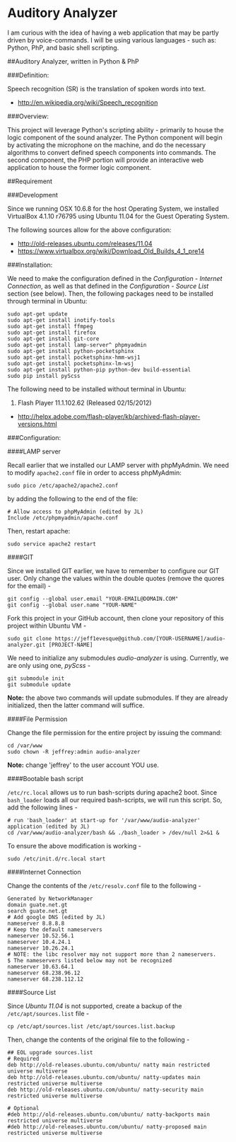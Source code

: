 Auditory Analyzer
=====================

I am curious with the idea of having a web application that may be partly driven by voice-commands.  I will be using various languages - such as: Python, PhP, and basic shell scripting.

##Auditory Analyzer, written in Python & PhP

###Definition:

Speech recognition (SR) is the translation of spoken words into text.

- http://en.wikipedia.org/wiki/Speech_recognition

###Overview:

This project will leverage Python's scripting ability - primarily to house the logic component of the sound analyzer.  The Python component will begin by activating the microphone on the machine, and do the necessary algorithms to convert defined speech components into commands.  The second component, the PHP portion will provide an interactive web application to house the former logic component.

##Requirement

###Development

Since we running OSX 10.6.8 for the host Operating System, we installed VirtualBox 4.1.10 r76795 using Ubuntu 11.04 for the Guest Operating System.

The following sources allow for the above configuration:

- http://old-releases.ubuntu.com/releases/11.04
- https://www.virtualbox.org/wiki/Download_Old_Builds_4_1_pre14

###Installation:

We need to make the configuration defined in the *Configuration - Internet Connection*, as well as that defined in the *Configuration - Source List* section (see below).  Then, the following packages need to be installed through terminal in Ubuntu:

```
sudo apt-get update
sudo apt-get install inotify-tools
sudo apt-get install ffmpeg
sudo apt-get install firefox
sudo apt-get install git-core
sudo apt-get install lamp-server^ phpmyadmin
sudo apt-get install python-pocketsphinx
sudo apt-get install pocketsphinx-hmm-wsj1
sudo apt-get install pocketsphinx-lm-wsj
sudo apt-get install python-pip python-dev build-essential
sudo pip install pyScss
```

The following need to be installed without terminal in Ubuntu:

1. Flash Player 11.1.102.62 (Released 02/15/2012)
  - http://helpx.adobe.com/flash-player/kb/archived-flash-player-versions.html

###Configuration:

####LAMP server

Recall earlier that we installed our LAMP server with phpMyAdmin.  We need to modify `apache2.conf` file in order to access phpMyAdmin:

```
sudo pico /etc/apache2/apache2.conf
```

by adding the following to the end of the file:

```
# Allow access to phpMyAdmin (edited by JL)
Include /etc/phpmyadmin/apache.conf
```

Then, restart apache:

```
sudo service apache2 restart
```

####GIT

Since we installed GIT earlier, we have to remember to configure our GIT user.  Only change the values within the double quotes (remove the quores for the email) -

```
git config --global user.email "YOUR-EMAIL@DOMAIN.COM"
git config --global user.name "YOUR-NAME"
```

Fork this project in your GitHub account, then clone your repository of this project within Ubuntu VM -

```
sudo git clone https://jeff1evesque@github.com/[YOUR-USERNAME]/audio-analyzer.git [PROJECT-NAME]
```

We need to initialize any submodules *audio-analyzer* is using.  Currently, we are only using one, *pyScss* -

```
git submodule init
git submodule update
```

**Note:** the above two commands will update submodules.  If they are already initialized, then the latter command will suffice. 

####File Permission

Change the file permission for the entire project by issuing the command:

```
cd /var/www
sudo chown -R jeffrey:admin audio-analyzer
```

**Note:** change 'jeffrey' to the user account YOU use.

####Bootable bash script

`/etc/rc.local` allows us to run bash-scripts during apache2 boot.  Since `bash_loader` loads all our required bash-scripts, we will run this script.  So, add the following lines -

```
# run 'bash_loader' at start-up for '/var/www/audio-analyzer' application (edited by JL)
cd /var/www/audio-analyzer/bash && ./bash_loader > /dev/null 2>&1 &
```

To ensure the above modification is working -

```
sudo /etc/init.d/rc.local start
```

####Internet Connection

Change the contents of the `/etc/resolv.conf` file to the following -

```
Generated by NetworkManager
domain guate.net.gt
search guate.net.gt
# Add google DNS (edited by JL)
nameserver 8.8.8.8
# Keep the default nameservers
nameserver 10.52.56.1
nameserver 10.4.24.1
nameserver 10.26.24.1
# NOTE: the libc resolver may not support more than 2 nameservers.
$ The nameservers listed below may not be recognized
nameserver 10.63.64.1
nameserver 68.238.96.12
nameserver 68.238.112.12
```

####Source List

Since *Ubuntu 11.04* is not supported, create a backup of the  `/etc/apt/sources.list` file  -

```
cp /etc/apt/sources.list /etc/apt/sources.list.backup
```

Then, change the contents of the original file to the following -

```
## EOL upgrade sources.list
# Required
deb http://old-releases.ubuntu.com/ubuntu/ natty main restricted universe multiverse
deb http://old-releases.ubuntu.com/ubuntu/ natty-updates main restricted universe multiverse
deb http://old-releases.ubuntu.com/ubuntu/ natty-security main restricted universe multiverse

# Optional
#deb http://old-releases.ubuntu.com/ubuntu/ natty-backports main restricted universe multiverse
#deb http://old-releases.ubuntu.com/ubuntu/ natty-proposed main restricted universe multiverse
```
